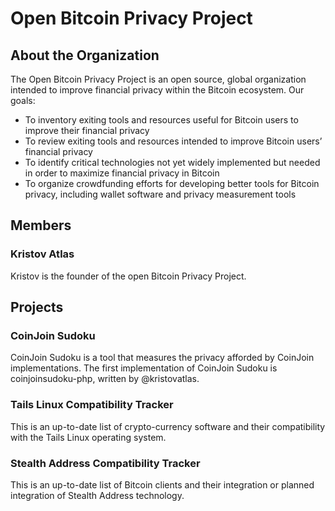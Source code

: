 Open Bitcoin Privacy Project
=======

## About the Organization

The Open Bitcoin Privacy Project is an open source, global organization intended to improve financial privacy within the Bitcoin ecosystem. Our goals:

- To inventory exiting tools and resources useful for Bitcoin users to improve their financial privacy
- To review exiting tools and resources intended to improve Bitcoin users’ financial privacy
- To identify critical technologies not yet widely implemented but needed in order to maximize financial privacy in Bitcoin
- To organize crowdfunding efforts for developing better tools for Bitcoin privacy, including wallet software and privacy measurement tools

## Members

### Kristov Atlas

Kristov is the founder of the open Bitcoin Privacy Project. 

## Projects

### CoinJoin Sudoku

CoinJoin Sudoku is a tool that measures the privacy afforded by CoinJoin implementations. The first implementation of CoinJoin Sudoku is coinjoinsudoku-php, written by @kristovatlas.

### Tails Linux Compatibility Tracker

This is an up-to-date list of crypto-currency software and their compatibility with the Tails Linux operating system.

### Stealth Address Compatibility Tracker

This is an up-to-date list of Bitcoin clients and their integration or planned integration of Stealth Address technology.

